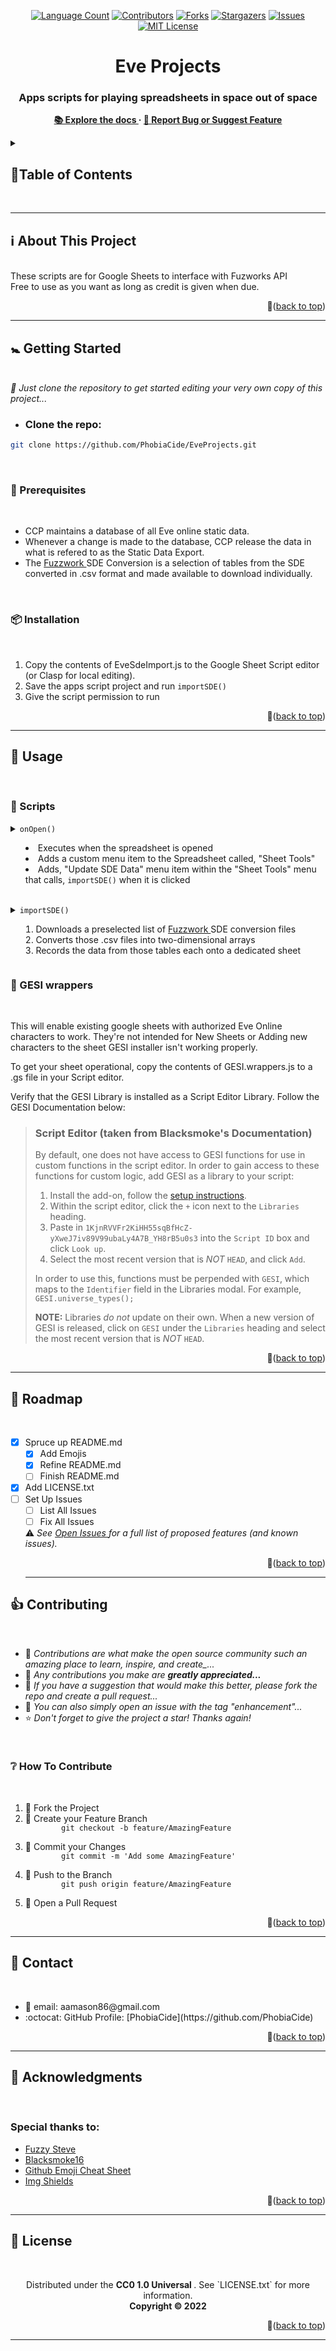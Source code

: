 <!-- @format -->
<a name="readme-top"></a>

<!-- HEADER -->

<!-- PROJECT SHIELDS -->
<div align="center">
  
  [![Language Count][language-count-shield]][language-count-url]
  [![Contributors][contributors-shield]][contributors-url]
  [![Forks][forks-shield]][forks-url]
  [![Stargazers][stars-shield]][stars-url]
  [![Issues][issues-shield]][issues-url]
  [![MIT License][license-shield]][license-url]

</div>

<!-- PPOJECT TITLE -->
<h1 align="center">
  Eve Projects
</h1>

<!-- PROJECT SUBTITLE -->
<h3 align="center">
  Apps scripts for playing spreadsheets in space out of space
</h3>

<!-- PROJECT LINKS -->
  <p align="center">
    <strong>
      <a href="https://github.com/PhobiaCide/EveProjects">
        📚 Explore the docs 
      </a>
      ·
      <a href="https://github.com/PhobiaCide/EveProjects/issues">
        🐛 Report Bug or Suggest Feature
      </a>
    </strong>
  </p>
</div>

<!-- TABLE OF CONTENTS -->
<nav>
  <details>
    <summary> 
      <h2>
        📇Table of Contents
      </h2>
    </summary>
    <ol>
      <li>
        <h4>
          <a href="#-----%E2%84%B9%EF%B8%8F-about-this-project--">
            ℹ️ About This Project
          </a>
        </h4>
      </li>
      <li>
        <h4>
          <a href="#-----getting-started--">
            🚼 Getting Started
          </a>
        </h4>
        <ul>
          <li>
            <h5>
              <a href="#-----prerequisites--">
                🔰 Prerequisites
              </a>
            </h5>
          </li>
          <li>
            <h5>
              <a href="#-----installation--">
                📦 Installation
              </a>
            </h5>
          </li>
        </ul>
      </li>
      <li>
        <h4>
          <a href="#-----usage--">
            💼 Usage
          </a>
        </h4>
      </li>
      <ul>
        <li>
          <a href="#-----scripts--">
            📃 Scripts
          </a>
        </li>
        <li>
          <a href="#--gesi-wrappers">
            🧮 GESI Wrappers
          </a>
        </li>
      </ul>
      <li>
        <h4>
          <a href="#-----roadmap--">
            📝 Roadmap
          </a>
        </h4>
      </li>
      <li>
        <h4>
          <a href="#-----contributing--">
            👍 Contributing
          </a>
        </h4>
      </li>
      <ul>
        <li>
          <h5>
            <a href="#-----how-to-contribute--">
              ❔ How To Contribute
            </a>
          </h5>
        </li>
      </ul>
      <li>
        <h4>
          <a href="#-----contact--">
            ⭐ Contact
          </a>
        </h4>
      </li>
      <li>
        <h4>
          <a href="#-----acknowledgments--">
            👏 Acknowledgments
          </a>
        </h4>
      </li>
      <li>
        <h4>
          <a href="#-----license--">
            📜 License
          </a>
        </h4>
      </li>  
    </ol>
  </details>
  <br>
  <hr>
</nav>


<!-- ABOUT THE PROJECT -->
<p>
  <h2> 
    ℹ️ About This Project
  </h2>
  <br>
  These scripts are for Google Sheets to interface with Fuzworks API
  <br>
  Free to use as you want as long as credit is given when due.
  <br>
  <p align="right">🔗(<a href="#readme-top">back to top</a>)</p>
  <hr>
</p>

<!-- GETTING STARTED -->
<p>
  <h2>
    🚼 Getting Started
  </h2>
  <br>
  <em>
    👥 Just clone the repository to get started editing your very own copy of this project... 
  </em>
  <ul>
    <li>
      <h3>
        Clone the repo:
      </h3>
    </li>
  </ul>
  
```sh 
git clone https://github.com/PhobiaCide/EveProjects.git
```

<br>
</p>

<!-- Prerequisites -->
<p>
  <h3>
    🔰 Prerequisites
  </h3>
  <br>
  <ul>
    <li>
      CCP maintains a database of all Eve online static data. 
    </li>
    <li>
      Whenever a change is made to the database, CCP release the data in what is refered to as the Static Data Export.
    </li>
    <li>
      The
      <a href="https://www.fuzzwork.co.uk/2021/07/17/understanding-the-eve-online-sde-1/">
        Fuzzwork
      </a>
      SDE Conversion is a selection of tables from the SDE converted in .csv format and made available to download individually.
    </li>
  </ul>
  <br>
</p>        
      
<!-- Installation -->    
<p>
  <h3>
    📦 Installation
  </h3>
  <br>
  <ol>
    <li>
      Copy the contents of EveSdeImport.js to the Google Sheet Script editor (or Clasp for local editing).
    </li>
    <li>
      Save the apps script project and run <code>importSDE()</code>
    </li>
    <li>
      Give the script permission to run
    </li>
  </ol>
  <p align="right">🔗(<a href="#readme-top">back to top</a>)</p>
  <hr>
</p>

<!-- USAGE -->
<p>
  <h2>
    💼 Usage
  </h2>
  <br>
  <h3>
    📃 Scripts
  </h3>
  <details>
    <summary>
      <code>onOpen()</code>
      <ul>
        <li>
          Executes when the spreadsheet is opened  
        </li>
        <li>
          Adds a custom menu item to the Spreadsheet called, "Sheet Tools"
        </li>
        <li>
          Adds, "Update SDE Data" menu item within the "Sheet Tools" menu that calls, 
          <code>importSDE()</code>
          when it is clicked
        </li>
      </ul>
    </summary>
  
```js
function onOpen() {
  var ui = SpreadsheetApp.getUi();
  // Or DocumentApp or FormApp.
  ui.createMenu("Sheet Tools")
    .addItem("Update SDE Data", "importSDE")
    .addToUi();
}
```
  
  </details>
  <br>
  <details>
    <summary>
      <code>importSDE()</code>
      <ol>
        <li>
          Downloads a preselected list of 
          <a href="https://www.fuzzwork.co.uk/2021/07/17/understanding-the-eve-online-sde-1/">
            Fuzzwork
          </a>
        SDE conversion files
      </li>
      <li>
        Converts those .csv files into two-dimensional arrays
      </li>
      <li>
        Records the data from those tables each onto a dedicated sheet
      </li>
    </ol>
    </summary>
  
```js
function importSDE() {
  // Display an alert box with a title, message, input field, and "Yes" and "No" buttons. The
  // user can also close the dialog by clicking the close button in its title bar.
  var ui = SpreadsheetApp.getUi();

  var response = ui.alert(
    "Updating the SDE",
    "Updating the SDE may take several minutes. In the meantime do not close the window otherwise you will have to restart. Continue?",
    ui.ButtonSet.YES_NO
  );

  // Process the user's response.
  if (response == ui.Button.YES) {
    SpreadsheetApp.flush();
    const sdePages = [
      /**   new SdePage(
          "SDE_sample",
          "sample.csv",
          [ "sample headers", "These are not required",]
          ),
          */
      new SdePage(
        "SDE_invTypes",
        "invTypes.csv",
        /** Optional headers,
         * invTypes is 100+ megabytes. Select Columns needed to help it laod faster.
         */
        ["typeID", "groupID", "typeName", "mass", "volume"]
      ), //,
    ];
    sdePages.forEach((page) => buildSDEs(page));
  } else if (response == ui.Button.NO) {
    ui.alert("SDE unchanged.");
  } else {
    ui.alert("SDE unchanged.");
  }
}
```

</details>
  
<h3>
  🧮 GESI wrappers
</h3>
<br>

This will enable existing google sheets with authorized Eve Online characters to work.
They're not intended for New Sheets or Adding new characters to the sheet GESI installer isn't working properly.

To get your sheet operational, copy the contents of GESI.wrappers.js to a .gs file in your Script editor.

Verify that the GESI Library is installed as a Script Editor Library. Follow the GESI Documentation below:

<blockquote>
  
### Script Editor (taken from Blacksmoke's Documentation)

By default, one does not have access to GESI functions for use in custom functions in the script editor. In order to gain access to these functions for custom logic, add GESI as a library to your script:

1. Install the add-on, follow the [setup instructions](#setup).
1. Within the script editor, click the `+` icon next to the `Libraries` heading.
1. Paste in `1KjnRVVFr2KiHH55sqBfHcZ-yXweJ7iv89V99ubaLy4A7B_YH8rB5u0s3` into the `Script ID` box and click `Look up`.
1. Select the most recent version that is _NOT_ `HEAD`, and click `Add`.

In order to use this, functions must be perpended with `GESI`, which maps to the `Identifier` field in the Libraries modal. For example, `GESI.universe_types();`

**NOTE:** Libraries _do not_ update on their own. When a new version of GESI is released, click on `GESI` under the `Libraries` heading and select the most recent version that is _NOT_ `HEAD`.
</blockquote>

<p align="right">🔗(<a href="#readme-top">back to top</a>)</p>
<hr>
</p>

<!-- ROADMAP -->
<p>
  <h2>
    📝 Roadmap
  </h2>
  <br>

- [x] Spruce up README.md
  - [x] Add Emojis
  - [x] Refine README.md
  - [ ] Finish README.md
- [x] Add LICENSE.txt
- [ ] Set Up Issues
  - [ ] List All Issues
  - [ ] Fix All Issues

  ⚠️ 
  <em>
    See
    <a href="https://github.com/PhobiaCide/EveProjects/issues">
      Open Issues
    </a> 
    for a full list of proposed features (and known issues).
  </em>  
  <p align="right">🔗(<a href="#readme-top">back to top</a>)</p>
  <hr>
</p>

<!-- CONTRIBUTING -->
<p>
  <h2>
    👍 Contributing
  </h2>
  <br>
  <ul>
    <li>
      💪
      <em>
        Contributions are what make the open source community such an amazing place to learn, inspire, and create_...
      </em>
    </li>
    <li>
      👼
     <em>
        Any contributions you make are
        <strong>
          greatly appreciated...
        </strong>
      </em>
    </li>
    <li>
      💭
      <em>
        If you have a suggestion that would make this better, please fork the repo and create a pull request...
      </em>
    </li>
    <li>
      💬
      <em>
        You can also simply open an issue with the tag "enhancement"...
      </em>
    </li>
    <li>
      ⭐
      <em>
        Don't forget to give the project a star! Thanks again!
      </em>
    </li>
  </ul>
  <br>
</p>

<!-- HOW TO CONTRIBUTE -->
<p>
  <h3>
    ❔ How To Contribute
  </h3>
  <br>
  <ol>
    <li>
      🍴 Fork the Project
    </li>
    <li>
      🎨 Create your Feature Branch 
      <code>
        git checkout -b feature/AmazingFeature
      </code>
    </li>
    <li>
      💾 Commit your Changes 
      <code>
        git commit -m 'Add some AmazingFeature'
      </code>
    </li>
    <li>
      📌 Push to the Branch 
      <code>
        git push origin feature/AmazingFeature
      </code>
    </li>
    <li>
      📂 Open a Pull Request
    </li>
  </ol>
  <p align="right">🔗(<a href="#readme-top">back to top</a>)</p>
  <hr>
</p>

<!-- CONTACT -->
<p>
  <h2>
    🌟 Contact
  </h2>
  <br>
  <ul>
    <li>
      📧 email: aamason86@gmail.com
    </li>
    <li>
      :octocat: GitHub Profile: [PhobiaCide](https://github.com/PhobiaCide)
    </li>
  </ul>
  <p align="right">🔗(<a href="#readme-top">back to top</a>)</p>
  <hr>
</p>

<!-- ACKNOWLEDGMENTS -->
<p>
  <h2>
    👏 Acknowledgments
  </h2>
  <br>
  <h3>
    Special thanks to:
  </h3>
  <ul>
    <li>
      <a href="https://github.com/fuzzysteve/">Fuzzy Steve</a>
    </li>
    <li>
      <a href="https://github.com/Blacksmoke16">Blacksmoke16</a>
    </li>
    <li>
      <a href="https://www.webpagefx.com/tools/emoji-cheat-sheet">Github Emoji Cheat Sheet</a>
    </li>
    <li>
      <a href="https://shields.io">Img Shields</a>
    </li>
  </ul>
  <p align="right">🔗(<a href="#readme-top">back to top</a>)</p>
  <hr>
</p>

<!-- LICENSE -->
<p>
  <h2>
    📜 License
  </h2>
  <br>
  <p align="center">
    Distributed under the 
    <strong>
      CC0 1.0 Universal
    </strong>
    . See `LICENSE.txt` for more information.
    <br>
    <strong>
      Copyright ©️ 2022 
    </strong>
  </p>
  <p align="right">🔗(<a href="#readme-top">back to top</a>)</p>
  <hr>
</p>

<!-- MARKDOWN LINKS & IMAGES -->
[language-count-shield]: https://img.shields.io/github/languages/count/PhobiaCide/EveProjects?style=for-the-badge
[language-count-url]: https://img.shields.io/github/languages/count/PhobiaCide/EveProjects
[contributors-shield]: https://img.shields.io/github/contributors/PhobiaCide/EveProjects?style=for-the-badge
[contributors-url]: https://github.com/PhobiaCide/EveProjects
[forks-shield]: https://img.shields.io/github/forks/PhobiaCide/EveProjects?style=for-the-badge
[forks-url]: https://github.com/PhobiaCide/EveProjects
[stars-shield]: https://img.shields.io/github/stars/PhobiaCide/EveProjects?style=for-the-badge
[stars-url]: https://github.com/PhobiaCide/EveProjects/stargazers
[issues-shield]: https://img.shields.io/github/issues/PhobiaCide/EveProjects?style=for-the-badge
[issues-url]: https://github.com/PhobiaCide/EveProjects/issues
[license-shield]: https://img.shields.io/github/license/PhobiaCide/EveProjects?style=for-the-badge
[license-url]: https://github.com/PhobiaCide/EveProjects/LICENSE.txt
[product-screenshot]: images/screenshot.png
